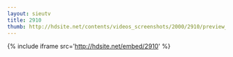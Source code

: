 ```yaml
---
layout: sieutv
title: 2910
thumb: http://hdsite.net/contents/videos_screenshots/2000/2910/preview_360p.mp4.jpg
---
```

{% include iframe src='http://hdsite.net/embed/2910' %}
 
